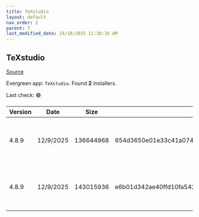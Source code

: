 ```yaml
---
title: TeXstudio
layout: default
nav_order: 2
parent: T
last_modified_date: 24/10/2025 11:38:16 AM
---
```


## TeXstudio

[Source](https://www.texstudio.org/)

Evergreen app: `TeXstudio`. Found **2** installers.

Last check: 🟢

| Version | Date      | Size      | Sha256                                                           | Architecture | InstallerType | Type | URI                                                                                                                                                                                                                    |
| ------- | --------- | --------- | ---------------------------------------------------------------- | ------------ | ------------- | ---- | ---------------------------------------------------------------------------------------------------------------------------------------------------------------------------------------------------------------------- |
| 4.8.9   | 12/9/2025 | 136644968 | 654d3650e01e33c41a0741600bcf2043380410a826c3f1babf0868cff3ac81c7 | ARM64        | Default       | exe  | [https://github.com/texstudio-org/texstudio/releases/download/4.8.9/texstudio-4.8.9-win-arm-qt6-signed.exe](https://github.com/texstudio-org/texstudio/releases/download/4.8.9/texstudio-4.8.9-win-arm-qt6-signed.exe) |
| 4.8.9   | 12/9/2025 | 143015936 | e6b01d342ae40ffd10fa54297039a5addbbdf8461af2fd0c6931285010f82ba1 | x86          | Default       | exe  | [https://github.com/texstudio-org/texstudio/releases/download/4.8.9/texstudio-4.8.9-win-qt6-signed.exe](https://github.com/texstudio-org/texstudio/releases/download/4.8.9/texstudio-4.8.9-win-qt6-signed.exe)         |
